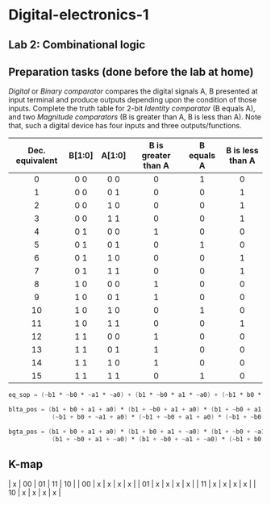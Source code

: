 # Digital-electronics-1

## Lab 2: Combinational logic

## Preparation tasks (done before the lab at home)

*Digital* or *Binary comparator* compares the digital signals A, B presented at input terminal and produce outputs depending upon the condition of those inputs. Complete the truth table for 2-bit *Identity comparator* (B equals A), and two *Magnitude comparators* (B is greater than A, B is less than A). Note that, such a digital device has four inputs and three outputs/functions.

| **Dec. equivalent** | **B[1:0]** | **A[1:0]** | **B is greater than A** | **B equals A** | **B is less than A** |
| :-: | :-: | :-: | :-: | :-: | :-: |
| 0 | 0 0 | 0 0 | 0 | 1 | 0 |
| 1 | 0 0 | 0 1 | 0 | 0 | 1 |
| 2 | 0 0 | 1 0 | 0 | 0 | 1 |
| 3 | 0 0 | 1 1 | 0 | 0 | 1 |
| 4 | 0 1 | 0 0 | 1 | 0 | 0 |
| 5 | 0 1 | 0 1 | 0 | 1 | 0 |
| 6 | 0 1 | 1 0 | 0 | 0 | 1 |
| 7 | 0 1 | 1 1 | 0 | 0 | 1 |
| 8 | 1 0 | 0 0 | 1 | 0 | 0 |
| 9 | 1 0 | 0 1 | 1 | 0 | 0 |
| 10 | 1 0 | 1 0 | 0 | 1 | 0 |
| 11 | 1 0 | 1 1 | 0 | 0 | 1 |
| 12 | 1 1 | 0 0 | 1 | 0 | 0 |
| 13 | 1 1 | 0 1 | 1 | 0 | 0 |
| 14 | 1 1 | 1 0 | 1 | 0 | 0 |
| 15 | 1 1 | 1 1 | 0 | 1 | 0 |

```verilog
eq_sop = (~b1 * ~b0 * ~a1 * ~a0) + (b1 * ~b0 * a1 * ~a0) + (~b1 * b0 * ~a1 * ~a0) + (b1 * b0 * a1 * a0);

blta_pos = (b1 + b0 + a1 + a0) * (b1 + ~b0 + a1 + a0) * (b1 + ~b0 + a1 + ~a0) * (~b1 + b0 + a1 + a0) * (~b1 + b0 + a1 + ~a0) * 
            (~b1 + b0 + ~a1 + a0) * (~b1 + ~b0 + a1 + a0) * (~b1 + ~b0 + a1 + ~a0) * (~b1 + ~b0 + ~a1 + a0) * (~b1 + ~b0 + ~a1 + ~a0);

bgta_pos = (b1 + b0 + a1 + a0) * (b1 + b0 + a1 + ~a0) * (b1 + ~b0 + ~a1 + a0) * (b1 + b0 + ~a1 + ~a0) * (b1 + ~b0 + a1 + ~a0) * 
            (b1 + ~b0 + a1 + ~a0) * (b1 + ~b0 + ~a1 + ~a0) * (~b1 + b0 + ~a1 + a0) * (~b1 + b0 + ~a1 + ~a0) * (~b1 + ~b0 + ~a1 + ~a0);
```

## K-map

| x  | 00 | 01 | 11 | 10 |
| 00 | x  | x  | x  | x  |
| 01 | x  | x  | x  | x  |
| 11 | x  | x  | x  | x  |
| 10 | x  | x  | x  | x  |
